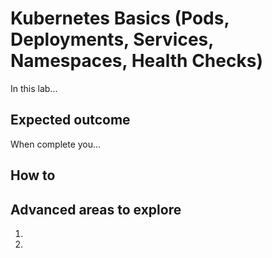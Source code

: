 # Kubernetes Basics (Pods, Deployments, Services, Namespaces, Health Checks)

In this lab...

## Expected outcome

When complete you...

## How to

## Advanced areas to explore

1. 
2. 